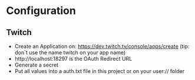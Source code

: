 # Configuration

## Twitch

- Create an Application on: https://dev.twitch.tv/console/apps/create (tip: don`t use the name twitch on your app name)
- http://localhost:18297 is the OAuth Redirect URL
- Generate a secret
- Put all values into a auth.txt file in this project or on your user:// folder 
